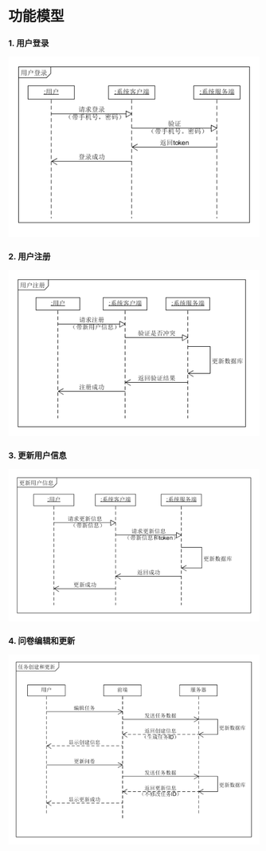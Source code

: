 # 功能模型

### 1. 用户登录

![](image/filed_login.png)

### 2. 用户注册

![](image/filed_register.png)

### 3. 更新用户信息

![](image/filed_update.png)

### 4. 问卷编辑和更新

![](image\function_model_edit_update_task.png)



